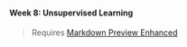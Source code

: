 #### Week 8: Unsupervised Learning

>
> Requires [Markdown Preview Enhanced](https://github.com/shd101wyy/markdown-preview-enhanced)
>
